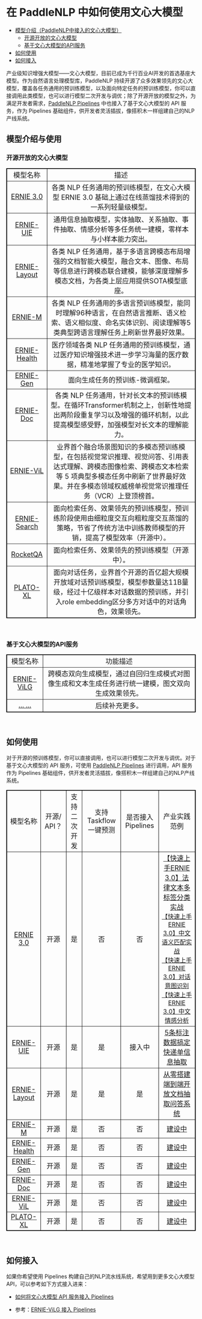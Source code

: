 # 在 PaddleNLP 中如何使用文心大模型

* [模型介绍（PaddleNLP中接入的文心大模型）](#模型介绍)
    * [开源开放的文心大模型](#开源开放的文心大模型)
    * [基于文心大模型的API服务](#基于文心大模型的API服务)
* [如何使用](#如何使用)
* [如何接入](#如何接入)

产业级知识增强大模型——文心大模型，目前已成为千行百业AI开发的首选基座大模型。作为自然语言处理模型库，PaddleNLP 持续开源了众多效果领先的文心大模型，覆盖各任务通用的预训练模型，以及面向特定任务的预训练模型，你可以直接调用此类模型，也可以进行模型二次开发与调优；除了开源开放的模型之外，为满足开发者需求，[PaddleNLP Pipelines](https://github.com/PaddlePaddle/PaddleNLP/tree/develop/pipelines) 中也接入了基于文心大模型的 API 服务，作为 Pipelines 基础组件，供开发者灵活插拔，像搭积木一样组建自己的NLP产线系统。

## 模型介绍与使用

### 开源开放的文心大模型

<table style="width:100%;" cellpadding="2" cellspacing="0" border="1" bordercolor="#000000">
    <tbody>
        <tr>
            <td style="text-align:center;vertical-align:middle">
                <span style="font-size:18px;">模型名称</span>
            </td>
            <td style="text-align:center">
                <span style="font-size:18px;">描述</span>
            </td>
        <tr>
            <td style="text-align:center;vertical-align:middle">
                <span style="font-size:18px;"> 
                  <a href="https://github.com/PaddlePaddle/PaddleNLP/tree/develop/model_zoo/ernie-3.0">
                        ERNIE 3.0
                  </a> </span>
            </td>
            <td style="text-align:center">
                <span style="font-size:18px;">各类 NLP 任务通用的预训练模型，在文心大模型 ERNIE 3.0 基础上通过在线蒸馏技术得到的一系列轻量级模型。</span>
            </td>
        <tr>
            <td style="text-align:center;vertical-align:middle">
                <span style="font-size:18px;"> 
                  <a href="https://github.com/PaddlePaddle/PaddleNLP/tree/develop/model_zoo/uie">
                        ERNIE-UIE
                  </a> </span>
            </td>
            <td style="text-align:center">
                <span style="font-size:18px;">通用信息抽取模型，实体抽取、关系抽取、事件抽取、情感分析等多任务统一建模，零样本与小样本能力突出。</span>
            </td>
        <tr>
            <td style="text-align:center;vertical-align:middle">
                <span style="font-size:18px;"> 
                  <a href="https://github.com/PaddlePaddle/PaddleNLP/tree/develop/model_zoo/ernie-layout">
                        ERNIE-Layout
                  </a> </span>
            </td>
            <td style="text-align:center">
                <span style="font-size:18px;">各类 NLP 任务通用，基于多语言跨模态布局增强的文档智能大模型，融合文本、图像、布局等信息进行跨模态联合建模，能够深度理解多模态文档，为各类上层应用提供SOTA模型底座。</span>
            </td>
        <tr>
            <td style="text-align:center;vertical-align:middle">
                <span style="font-size:18px;"> 
                  <a href="https://github.com/PaddlePaddle/PaddleNLP/tree/develop/model_zoo/ernie-m">
                        ERNIE-M
                  </a> </span>
            </td>
            <td style="text-align:center">
                <span style="font-size:18px;">各类 NLP 任务通用的多语言预训练模型，能同时理解96种语言，在自然语言推断、语义检索、语义相似度、命名实体识别、阅读理解等5类典型跨语言理解任务上刷新世界最好效果。</span>
            </td>
        <tr>
            <td style="text-align:center;vertical-align:middle">
                <span style="font-size:18px;"> 
                  <a href="https://github.com/PaddlePaddle/PaddleNLP/tree/develop/model_zoo/ernie-health">
                        ERNIE-Health
                  </a> </span>
            </td>
            <td style="text-align:center">
                <span style="font-size:18px;">医疗领域各类 NLP 任务通用的预训练模型，通过医疗知识增强技术进一步学习海量的医疗数据，精准地掌握了专业的医学知识。</span>
            </td>
        <tr>
            <td style="text-align:center;vertical-align:middle">
                <span style="font-size:18px;"> 
                  <a href="https://github.com/PaddlePaddle/PaddleNLP/tree/develop/model_zoo/ernie-gen">
                        ERNIE-Gen
                  </a> </span>
            </td>
            <td style="text-align:center">
                <span style="font-size:18px;">面向生成任务的预训练-微调框架。</span>
            </td>
        <tr>
            <td style="text-align:center;vertical-align:middle">
                <span style="font-size:18px;"> 
                  <a href="https://github.com/PaddlePaddle/PaddleNLP/tree/develop/model_zoo/ernie-doc">
                        ERNIE-Doc
                  </a> </span>
            </td>
            <td style="text-align:center">
                <span style="font-size:18px;">各类 NLP 任务通用，针对长文本的预训练模型。在循环Transformer机制之上，创新性地提出两阶段重复学习以及增强的循环机制，以此提高模型感受野，加强模型对长文本的理解能力。</span>
            </td>
        <tr>
            <td style="text-align:center;vertical-align:middle">
                <span style="font-size:18px;"> 
                  <a href="https://github.com/PaddlePaddle/PaddleNLP/tree/develop/paddlenlp/transformers/ernie_vil">
                        ERNIE-ViL
                  </a> </span>
            </td>
            <td style="text-align:center">
                <span style="font-size:18px;">业界首个融合场景图知识的多模态预训练模型，在包括视觉常识推理、视觉问答、引用表达式理解、跨模态图像检索、跨模态文本检索等 5 项典型多模态任务中刷新了世界最好效果。并在多模态领域权威榜单视觉常识推理任务（VCR）上登顶榜首。</span>
            </td>
       <tr>
            <td style="text-align:center;vertical-align:middle">
                <span style="font-size:18px;"> 
                  <a href="">
                        ERNIE-Search
                  </a> </span>
            </td>
            <td style="text-align:center">
                <span style="font-size:18px;">面向检索任务、效果领先的预训练模型，预训练阶段使用由细粒度交互向粗粒度交互蒸馏的策略，节省了传统方法中训练教师模型的开销，提高了模型效率（开源中）。</span>
            </td>
       <tr>
            <td style="text-align:center;vertical-align:middle">
                <span style="font-size:18px;"> 
                  <a href="">
                        RocketQA
                  </a> </span>
            </td>
            <td style="text-align:center">
                <span style="font-size:18px;">面向检索任务、效果领先的预训练模型（开源中）。</span>
            </td>
       <tr>
            <td style="text-align:center;vertical-align:middle">
                <span style="font-size:18px;"> 
                  <a href="https://github.com/PaddlePaddle/PaddleNLP/tree/develop/model_zoo/plato-xl">
                        PLATO-XL
                  </a> </span>
            </td>
            <td style="text-align:center">
                <span style="font-size:18px;">面向对话任务，业界首个开源的百亿超大规模开放域对话预训练模型，模型参数量达11B量级，经过十亿级样本对话数据的预训练，并引入role embedding区分多方对话中的对话角色，效果领先。</span>
            </td>
    <tbody>
</table>
<br />

        
### 基于文心大模型的API服务

        
<table style="width:100%;" cellpadding="2" cellspacing="0" border="1" bordercolor="#000000">
    <tbody>
        <tr>
            <td style="text-align:center;vertical-align:middle">
                <span style="font-size:18px;">模型名称</span>
            </td>
            <td style="text-align:center">
                <span style="font-size:18px;">功能描述</span>
            </td>
        <tr>
            <td style="text-align:center;vertical-align:middle">
                <span style="font-size:18px;"> 
                  <a href="https://github.com/PaddlePaddle/PaddleNLP/tree/develop/pipelines/examples/text_to_image">
                        ERNIE-ViLG
                  </a> </span>
            </td>
            <td style="text-align:center">
                <span style="font-size:18px;">跨模态双向生成模型，通过自回归生成模式对图像生成和文本生成任务进行统一建模，图文双向生成效果领先。</span>
            </td>
        <tr>
            <td style="text-align:center;vertical-align:middle">
                <span style="font-size:18px;"> 
                  <a href="">
                        ... ... 
                  </a> </span>
            </td>
            <td style="text-align:center">
                <span style="font-size:18px;">后续补充更多。</span>
            </td>
     <tbody>
</table>
<br />

## 如何使用
       
对于开源的预训练模型，你可以直接调用，也可以进行模型二次开发与调优。对于基于文心大模型的 API 服务，可使用 [PaddleNLP Pipelines](https://github.com/PaddlePaddle/PaddleNLP/tree/develop/pipelines) 进行调用，API 服务作为 Pipelines 基础组件，供开发者灵活插拔，像搭积木一样组建自己的NLP产线系统。
       
<table style="width:100%;" cellpadding="2" cellspacing="0" border="1" bordercolor="#000000">
    <tbody>
        <tr>
            <td style="text-align:center;vertical-align:middle">
                <span style="font-size:18px;">模型名称</span>
            </td>
            <td style="text-align:center">
                <span style="font-size:18px;">开源/ API？</span>
            </td>
            <td style="text-align:center">
                <span style="font-size:18px;">支持二次开发</span>
            </td>
           <td style="text-align:center">
                <span style="font-size:18px;">支持 Taskflow 一键预测</span>
            </td>
           <td style="text-align:center">
                <span style="font-size:18px;">是否接入 Pipelines </span>
            </td>
           <td style="text-align:center">
                <span style="font-size:18px;">产业实践范例</span>
            </td>
        <tr>
            <td style="text-align:center;vertical-align:middle">
                <span style="font-size:18px;"> 
                  <a href="https://github.com/PaddlePaddle/PaddleNLP/tree/develop/model_zoo/ernie-3.0">
                        ERNIE 3.0
                  </a> </span>
            </td>
            <td style="text-align:center"> <span style="font-size:18px;">开源</span></td>
            <td style="text-align:center"> <span style="font-size:18px;">是</span></td>
            <td style="text-align:center"> <span style="font-size:18px;">否</span></td>
            <td style="text-align:center"> <span style="font-size:18px;">否</span></td>
            <td style="text-align:center;vertical-align:middle">
                <span style="font-size:18px;"> 
                  <a href="https://aistudio.baidu.com/aistudio/projectdetail/3996601">【快速上手ERNIE 3.0】法律文本多标签分类实战</a> </span><br />
                  <a href="https://aistudio.baidu.com/aistudio/projectdetail/3986803">【快速上手ERNIE 3.0】中文语义匹配实战</a> </span><br />
                  <a href="https://aistudio.baidu.com/aistudio/projectdetail/2017202">【快速上手ERNIE 3.0】对话意图识别</a> </span><br />
                  <a href="https://aistudio.baidu.com/aistudio/projectdetail/3955163">【快速上手ERNIE 3.0】中文情感分析</a> </span><br />
            </td>
        <tr>
            <td style="text-align:center;vertical-align:middle">
                <span style="font-size:18px;"> 
                  <a href="https://github.com/PaddlePaddle/PaddleNLP/tree/develop/model_zoo/ernie-3.0">
                        ERNIE-UIE
                  </a> </span>
            </td>
            <td style="text-align:center"> <span style="font-size:18px;">开源</span></td>
            <td style="text-align:center"> <span style="font-size:18px;">是</span></td>
            <td style="text-align:center"> <span style="font-size:18px;">是</span></td>
            <td style="text-align:center"> <span style="font-size:18px;">接入中</span></td>
            <td style="text-align:center;vertical-align:middle">
                <span style="font-size:18px;"> 
                  <a href="https://aistudio.baidu.com/aistudio/projectdetail/4038499">5条标注数据搞定快递单信息抽取 </a> </span>
            </td>
         <tr>
            <td style="text-align:center;vertical-align:middle">
                <span style="font-size:18px;"> 
                  <a href="https://github.com/PaddlePaddle/PaddleNLP/tree/develop/model_zoo/ernie-3.0">
                        ERNIE-Layout
                  </a> </span>
            </td>
            <td style="text-align:center"> <span style="font-size:18px;">开源</span></td>
            <td style="text-align:center"> <span style="font-size:18px;">是</span></td>
            <td style="text-align:center"> <span style="font-size:18px;">是</span></td>
            <td style="text-align:center"> <span style="font-size:18px;">是</span></td>
            <td style="text-align:center;vertical-align:middle">
                <span style="font-size:18px;"> 
                  <a href="https://github.com/PaddlePaddle/PaddleNLP/tree/develop/pipelines/examples/document-intelligence">
                        从零搭建端到端开放文档抽取问答系统
                  </a> </span>
            </td>
          <tr>
            <td style="text-align:center;vertical-align:middle">
                <span style="font-size:18px;"> 
                  <a href="https://github.com/PaddlePaddle/PaddleNLP/tree/develop/model_zoo/ernie-3.0">
                        ERNIE-M
                  </a> </span>
            </td>
            <td style="text-align:center"> <span style="font-size:18px;">开源</span></td>
            <td style="text-align:center"> <span style="font-size:18px;">是</span></td>
            <td style="text-align:center"> <span style="font-size:18px;">否</span></td>
            <td style="text-align:center"> <span style="font-size:18px;">否</span></td>
            <td style="text-align:center;vertical-align:middle">
                <span style="font-size:18px;"> 
                  <a href="">
                        建设中
                  </a> </span>
            </td>
        <tr>
            <td style="text-align:center;vertical-align:middle">
                <span style="font-size:18px;"> 
                  <a href="https://github.com/PaddlePaddle/PaddleNLP/tree/develop/model_zoo/ernie-health">ERNIE-Health</a> </span>
            </td>
            <td style="text-align:center"> <span style="font-size:18px;">开源</span></td>
            <td style="text-align:center"> <span style="font-size:18px;">是</span></td>
            <td style="text-align:center"> <span style="font-size:18px;">否</span></td>
            <td style="text-align:center"> <span style="font-size:18px;">否</span></td>
            <td style="text-align:center;vertical-align:middle">
                <span style="font-size:18px;"> 
                  <a href="">
                        建设中
                  </a> </span>
            </td>
        <tr>
            <td style="text-align:center;vertical-align:middle">
                <span style="font-size:18px;"> 
                  <a href="https://github.com/PaddlePaddle/PaddleNLP/tree/develop/model_zoo/ernie-gen">ERNIE-Gen</a> </span>
            </td>
            <td style="text-align:center"> <span style="font-size:18px;">开源</span></td>
            <td style="text-align:center"> <span style="font-size:18px;">是</span></td>
            <td style="text-align:center"> <span style="font-size:18px;">否</span></td>
            <td style="text-align:center"> <span style="font-size:18px;">否</span></td>
            <td style="text-align:center;vertical-align:middle">
                <span style="font-size:18px;"> 
                  <a href="">
                        建设中
                  </a> </span>
            </td>
        <tr>
            <td style="text-align:center;vertical-align:middle">
                <span style="font-size:18px;"> 
                  <a href="https://github.com/PaddlePaddle/PaddleNLP/tree/develop/model_zoo/ernie-doc">ERNIE-Doc</a> </span>
            </td>
            <td style="text-align:center"> <span style="font-size:18px;">开源</span></td>
            <td style="text-align:center"> <span style="font-size:18px;">是</span></td>
            <td style="text-align:center"> <span style="font-size:18px;">否</span></td>
            <td style="text-align:center"> <span style="font-size:18px;">否</span></td>
            <td style="text-align:center;vertical-align:middle">
                <span style="font-size:18px;"> 
                  <a href="">
                        建设中
                  </a> </span>
            </td>
       <tr>
            <td style="text-align:center;vertical-align:middle">
                <span style="font-size:18px;"> 
                  <a href="https://github.com/PaddlePaddle/PaddleNLP/tree/develop/paddlenlp/transformers/ernie_vil">ERNIE-ViL</a> </span>
            </td>
            <td style="text-align:center"> <span style="font-size:18px;">开源</span></td>
            <td style="text-align:center"> <span style="font-size:18px;">是</span></td>
            <td style="text-align:center"> <span style="font-size:18px;">否</span></td>
            <td style="text-align:center"> <span style="font-size:18px;">否</span></td>
            <td style="text-align:center;vertical-align:middle">
                <span style="font-size:18px;"> 
                  <a href="">
                        建设中
                  </a> </span>
            </td>
        <tr>
            <td style="text-align:center;vertical-align:middle">
                <span style="font-size:18px;"> 
                  <a href="https://github.com/PaddlePaddle/PaddleNLP/tree/develop/model_zoo/plato-xl">PLATO-XL</a> </span>
            </td>
            <td style="text-align:center"> <span style="font-size:18px;">开源</span></td>
            <td style="text-align:center"> <span style="font-size:18px;">是</span></td>
            <td style="text-align:center"> <span style="font-size:18px;">否</span></td>
            <td style="text-align:center"> <span style="font-size:18px;">否</span></td>
            <td style="text-align:center;vertical-align:middle">
                <span style="font-size:18px;"> 
                  <a href="">
                        建设中
                  </a> </span>
            </td>
    <tbody>
</table>
<br />
       
## 如何接入

如果你希望使用 Pipelines 构建自己的NLP流水线系统，希望用到更多文心大模型 API，可以参考如下方式接入进来：

- [如何将文心大模型 API 服务接入 Pipelines](https://aistudio.baidu.com/aistudio/projectdetail/5011119)
       
- 参考：[ERNIE-ViLG 接入 Pipelines](https://github.com/PaddlePaddle/PaddleNLP/tree/develop/pipelines/pipelines/nodes/text_to_image_generator)
